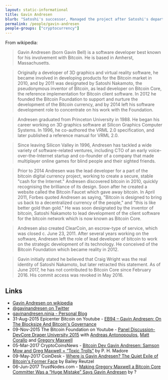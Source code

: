 ```yaml
---
layout: static-informational
title: Gavin Andresen
blurb: "Satoshi's successor, Managed the project after Satoshi's departure until 2014. He lost write-access to <a href=\"https://github.com/bitcoin/bitcoin\">bitcoin/bitcoin</a> in mid-2016 during a political row, Holds the number 5 spot on the <a href=\"https://github.com/bitcoin/bitcoin/graphs/contributors\">bitcoin/bitcoin contributors list</a> (as of 2018-05-28)"
permalink: /people/gavin-andresen
people-groups: ["cryptocurrency"]
---
```


From wikipedia:

> Gavin Andresen (born Gavin Bell) is a software developer best known for his involvement with Bitcoin. He is based in Amherst, Massachusetts.

> Originally a developer of 3D graphics and virtual reality software, he became involved in developing products for the Bitcoin market in 2010, and by 2011 was designated by Satoshi Nakamoto, the pseudonymous inventor of Bitcoin, as lead developer on Bitcoin Core, the reference implementation for Bitcoin client software. In 2012 he founded the Bitcoin Foundation to support and nurture the development of the Bitcoin currency, and by 2014 left his software development role to concentrate on his work with the Foundation.

> Andresen graduated from Princeton University in 1988. He began his career working on 3D graphics software at Silicon Graphics Computer Systems. In 1996, he co-authored the VRML 2.0 specification, and later published a reference manual for VRML 2.0.

> Since leaving Silicon Valley in 1996, Andresen has tackled a wide variety of software-related ventures, including CTO of an early voice-over-the-Internet startup and co-founder of a company that made multiplayer online games for blind people and their sighted friends.

> Prior to 2014 Andresen was the lead developer for a part of the bitcoin digital currency project, working to create a secure, stable "cash for the Internet."  Andresen discovered bitcoin in 2010, quickly recognising the brilliance of its design. Soon after he created a website called the Bitcoin Faucet which gave away bitcoin. In April 2011, Forbes quoted Andresen as saying, "Bitcoin is designed to bring us back to a decentralized currency of the people," and "this is like better gold than gold." He was soon designated by the inventor of bitcoin, Satoshi Nakamoto to lead development of the client software for the bitcoin network which is now known as Bitcoin Core.

> Andresen also created ClearCoin, an escrow-type of service, which was closed c. June 23, 2011. After several years working on the software, Andresen left the role of lead developer of bitcoin to work on the strategic development of its technology. He conceived of the Bitcoin Foundation which became reality in 2012.

> Gavin initially stated he believed that Craig Wright was the real identity of Satoshi Nakamoto, but later retracted this statement. As of June 2017, he has not contributed to Bitcoin Core since February 2016. His commit access was revoked in May 2016.

## Links

* [Gavin Andresen on wikipedia](https://en.wikipedia.org/wiki/Gavin_Andresen)
* [@gavinandresen on Twitter](https://twitter.com/gavinandresen)
* [gavinandresen.ninja - Personal Blog](http://gavinandresen.ninja/)
* 31-Aug-2015 Epicenter Bitcoin on Youtube - [EB94 – Gavin Andresen: On The Blocksize And Bitcoin's Governance](https://www.youtube.com/watch?v=B8l11q9hsJM)
* 09-Nov-2015 The Bitcoin Foundation on Youtube - [Panel Discussion-DevCore Draper University 2015](https://www.youtube.com/watch?v=0iQSRGT3nfE) with [Andreas Antonopoulos](/people/andreas-antonopoulos), [Matt Corallo](/people/matt-corallo) and [Gregory Maxwell](/people/gregory-maxwell)
* 05-Mar-2017 CryptoCoinsNews - [Bitcoin Dev Gavin Andresen: Samson Mow and Greg Maxwell = “Toxic Trolls”](https://www.cryptocoinsnews.com/gavin-andresen-samson-mow-and-greg-maxwell-toxic-trolls/) by P. H. Madore
* 09-May-2017 CoinDesk - [Where is Gavin Andresen? The Quiet Exile of Bitcoin's Former Face](https://www.coindesk.com/where-is-gavin-andresen-the-quiet-exile-of-bitcoins-former-face/) by Bailey Reutzel
* 06-Jun-2017 TrustNodes.com - [Making Gregory Maxwell a Bitcoin Core Committer Was a “Huge Mistake” Says Gavin Andresen](http://www.trustnodes.com/2017/06/06/making-gregory-maxwell-bitcoin-core-committer-huge-mistake-says-gavin-andresen) by ?
